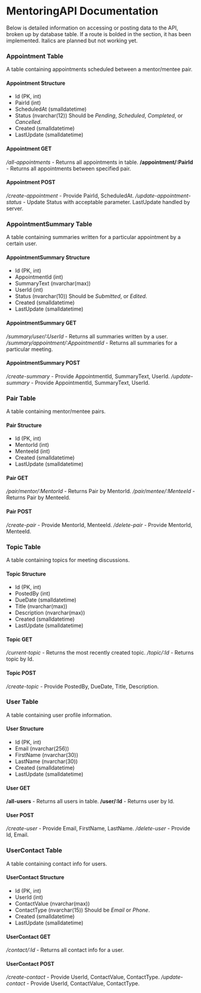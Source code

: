 # MentoringAPI Documentation
Below is detailed information on accessing or posting data to the API, broken up by database table.
If a route is bolded in the section, it has been implemented. Italics are planned but not working yet.

### Appointment Table
A table containing appointments scheduled between a mentor/mentee pair.

#### Appointment Structure
* Id (PK, int)
* PairId (int)
* ScheduledAt (smalldatetime)
* Status (nvarchar(12)) Should be *Pending*, *Scheduled*, *Completed*, or *Cancelled*.
* Created (smalldatetime)
* LastUpdate (smalldatetime)

#### Appointment GET
*/all-appointments* - Returns all appointments in table.
**/appointment/:PairId** - Returns all appointments between specified pair.

#### Appointment POST
*/create-appointment* - Provide PairId, ScheduledAt.
*/update-appointment-status* - Update Status with acceptable parameter. LastUpdate handled by server.

### AppointmentSummary Table
A table containing summaries written for a particular appointment by a certain user.

#### AppointmentSummary Structure
* Id (PK, int)
* AppointmentId (int)
* SummaryText (nvarchar(max))
* UserId (int)
* Status (nvarchar(10)) Should be *Submitted*, or *Edited*.
* Created (smalldatetime)
* LastUpdate (smalldatetime)

#### AppointmentSummary GET
*/summary/user/:UserId* - Returns all summaries written by a user.
*/summary/appointment/:AppointmentId* - Returns all summaries for a particular meeting.

#### AppointmentSummary POST
*/create-summary* - Provide AppointmentId, SummaryText, UserId.
*/update-summary* - Provide AppointmentId, SummaryText, UserId.

### Pair Table
A table containing mentor/mentee pairs.

#### Pair Structure
* Id (PK, int)
* MentorId (int)
* MenteeId (int)
* Created (smalldatetime)
* LastUpdate (smalldatetime)

#### Pair GET
*/pair/mentor/:MentorId* - Returns Pair by MentorId.
*/pair/mentee/:MenteeId* - Returns Pair by MenteeId.

#### Pair POST
*/create-pair* - Provide MentorId, MenteeId.
*/delete-pair* - Provide MentorId, MenteeId.

### Topic Table
A table containing topics for meeting discussions.

#### Topic Structure
* Id (PK, int)
* PostedBy (int)
* DueDate (smalldatetime)
* Title (nvarchar(max))
* Description (nvarchar(max))
* Created (smalldatetime)
* LastUpdate (smalldatetime)

#### Topic GET
*/current-topic* - Returns the most recently created topic.
*/topic/:Id* - Returns topic by Id.

#### Topic POST
*/create-topic* - Provide PostedBy, DueDate, Title, Description.

### User Table
A table containing user profile information.

#### User Structure
* Id (PK, int)
* Email (nvarchar(256))
* FirstName (nvarchar(30))
* LastName (nvarchar(30))
* Created (smalldatetime)
* LastUpdate (smalldatetime)

#### User GET
**/all-users** - Returns all users in table.
**/user/:Id** - Returns user by Id.

#### User POST
*/create-user* - Provide Email, FirstName, LastName.
*/delete-user* - Provide Id, Email.

### UserContact Table
A table containing contact info for users.

#### UserContact Structure
* Id (PK, int)
* UserId (int)
* ContactValue (nvarchar(max))
* ContactType (nvarchar(15)) Should be *Email* or *Phone*.
* Created (smalldatetime)
* LastUpdate (smalldatetime)

#### UserContact GET
*/contact/:Id* - Returns all contact info for a user.

#### UserContact POST
*/create-contact* - Provide UserId, ContactValue, ContactType.
*/update-contact* - Provide UserId, ContactValue, ContactType.
